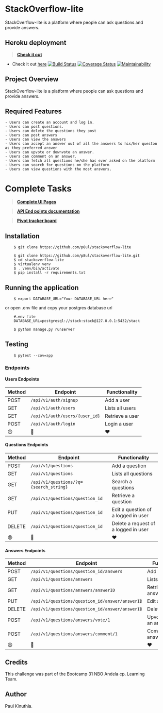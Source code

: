 # StackOverflow-lite
StackOverflow-lite is a platform where people can ask questions and provide answers.

## Heroku deployment
> **[Check it out](https://stackoverflow-paul.herokuapp.com/)**

- Check it out [here](https://so-flask-retplus-api.herokuapp.com/)
[![Build Status](https://travis-ci.org/p8ul/stackoverflow-lite.svg?branch=challenge2)](https://travis-ci.org/p8ul/stackoverflow-lite)
[![Coverage Status](https://coveralls.io/repos/github/p8ul/stackoverflow-lite/badge.svg?branch=B%2Fhome)](https://coveralls.io/github/p8ul/stackoverflow-lite?branch=B%2Fhome)
[![Maintainability](https://api.codeclimate.com/v1/badges/1338baa03482bfc84be9/maintainability)](https://codeclimate.com/github/p8ul/stackoverflow-lite/maintainability)

## Project Overview
StackOverflow-lite is a platform where people can ask questions and provide answers.

## Required Features
    - Users can create an account and log in.
    - Users can post questions.
    - Users can delete the questions they post
    - Users can post answers
    - Users can view the answers
    - Users can accept an answer out of all the answers to his/her queston as they preferred answer
    - Users can upvote or downvote an answer.
    - Users can comment on an answer.
    - Users can fetch all questions he/she has ever asked on the platform
    - Users can search for questions on the platform
    - Users can view questions with the most answers.

#  Complete Tasks
 > **[Complete UI Pages](https://p8ul.github.io/stackoverflow-lite/UI/)** 

 >  **[API End points documentation](https://stackoverflowlite2.docs.apiary.io/#reference)**
 
 >  **[Pivot tracker board](https://www.pivotaltracker.com/n/projects/2189597)**


## Installation

```
    $ git clone https://github.com/p8ul/stackoverflow-lite

    $ git clone https://github.com/p8ul/stackoverflow-lite.git
    $ cd stackoverflow-lite
    $ virtualenv venv
    $ . venv/bin/activate
    $ pip install -r requirements.txt   
```
## Running the application
```
    $ export DATABASE_URL="Your DATABASE_URL here"
``` 
or open .env file and copy your postgres database url
```
    #.env file
    DATABASE_URL=postgresql://stack:stack@127.0.0.1:5432/stack
    
    $ python manage.py runserver
```

## Testing
``` 
    $ pytest --cov=app
```

### Endpoints

#### Users Endpoints

Method | Endpoint | Functionality
--- | --- | ---
POST | `/api/v1/auth/signup` | Add a user
GET | `/api/v1/auth/users` | Lists all users
GET | `/api/v1/auth/users/{user_id}` | Retrieve a user
POST | `/api/v1/auth/login` | Login a user
:smile:|:pray:|:heart:

#### Questions Endpoints

Method | Endpoint | Functionality
--- | --- | ---
POST | `/api/v1/questions` | Add a question
GET | `/api/v1/questions` | Lists all questions
GET | `/api/v1/questions/?q={search_string}` | Search a questions
GET | `/api/v1/questions/question_id` | Retrieve a question
PUT | `/api/v1/questions/question_id` | Edit a question of a logged in user
DELETE | `/api/v1/questions/question_id` | Delete a request of a logged in user
:smile:|:pray:|:heart:

#### Answers Endpoints

Method | Endpoint | Functionality
--- | --- | ---
POST | `/api/v1/questions/question_id/answers` | Add an answer
GET | `/api/v1/questions/answers` | Lists all answers
GET | `/api/v1/questions/answers/answerID` | Retrieve an answer
PUT | `/api/v1/questions/question_id/answer/answerID` | Edit an answer
DELETE | `/api/v1/questions/question_id/answer/answerID` | Delete an answer
POST | `/api/v1/questions/answers/vote/1` | Upvote/DownVote an answer
POST | `/api/v1/questions/answers/comment/1` | Comment on an answer
:smile:|:pray:|:heart:

## Credits
This challenge was part of the Bootcamp 31 NBO Andela cp. Learning Team.

## Author
Paul Kinuthia.

